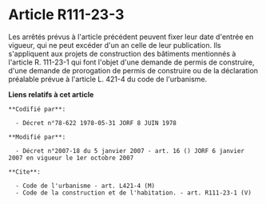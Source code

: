# Article R111-23-3

Les arrêtés prévus à l'article précédent peuvent fixer leur date d'entrée en vigueur, qui ne peut excéder d'un an celle de
leur publication. Ils s'appliquent aux projets de construction des bâtiments mentionnés à l'article R. 111-23-1 qui font
l'objet d'une demande de permis de construire, d'une demande de prorogation de permis de construire ou de la déclaration
préalable prévue à l'article L. 421-4 du code de l'urbanisme.

**Liens relatifs à cet article**

	**Codifié par**:

	  - Décret n°78-622 1978-05-31 JORF 8 JUIN 1978

	**Modifié par**:

	  - Décret n°2007-18 du 5 janvier 2007 - art. 16 () JORF 6 janvier 2007 en vigueur le 1er octobre 2007

	**Cite**:

	  - Code de l'urbanisme - art. L421-4 (M)
	  - Code de la construction et de l'habitation. - art. R111-23-1 (V)
